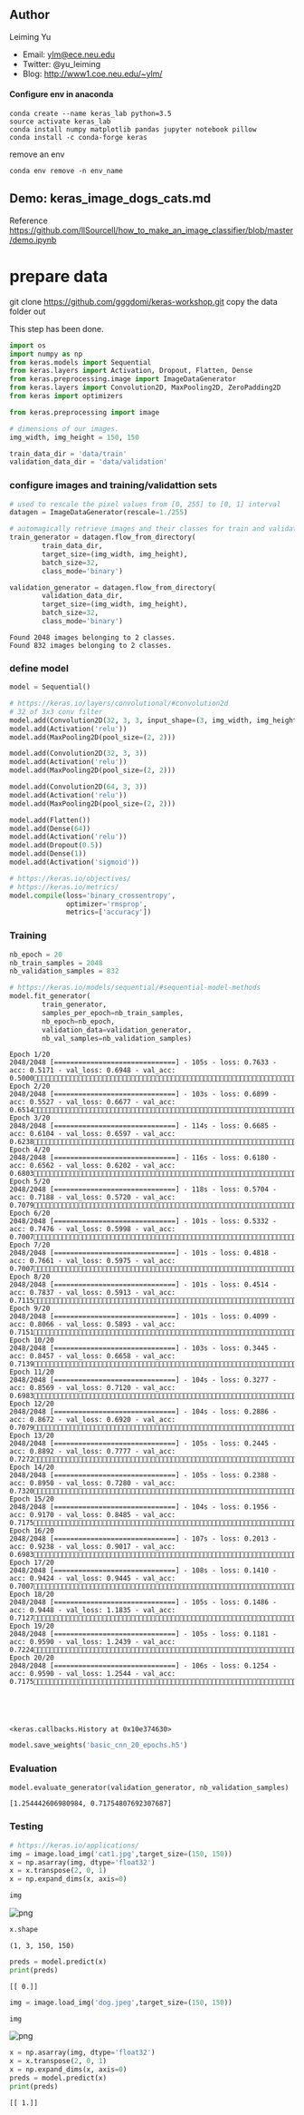 ## Author

Leiming Yu

* Email: ylm@ece.neu.edu
* Twitter: @yu_leiming
* Blog: http://www1.coe.neu.edu/~ylm/



#### Configure env in anaconda
```
conda create --name keras_lab python=3.5
source activate keras_lab
conda install numpy matplotlib pandas jupyter notebook pillow
conda install -c conda-forge keras
```

remove an env
```
conda env remove -n env_name
```

## Demo: keras_image_dogs_cats.md

Reference
https://github.com/llSourcell/how_to_make_an_image_classifier/blob/master/demo.ipynb
# prepare data
git clone https://github.com/gggdomi/keras-workshop.git
copy the data folder out

This step has been done.

```python
import os
import numpy as np
from keras.models import Sequential
from keras.layers import Activation, Dropout, Flatten, Dense
from keras.preprocessing.image import ImageDataGenerator
from keras.layers import Convolution2D, MaxPooling2D, ZeroPadding2D
from keras import optimizers

from keras.preprocessing import image
```


```python
# dimensions of our images.
img_width, img_height = 150, 150

train_data_dir = 'data/train'
validation_data_dir = 'data/validation'
```

### configure images and training/validattion sets


```python
# used to rescale the pixel values from [0, 255] to [0, 1] interval
datagen = ImageDataGenerator(rescale=1./255)

# automagically retrieve images and their classes for train and validation sets
train_generator = datagen.flow_from_directory(
        train_data_dir,
        target_size=(img_width, img_height),
        batch_size=32,
        class_mode='binary')

validation_generator = datagen.flow_from_directory(
        validation_data_dir,
        target_size=(img_width, img_height),
        batch_size=32,
        class_mode='binary')
```

    Found 2048 images belonging to 2 classes.
    Found 832 images belonging to 2 classes.


### define model


```python
model = Sequential()

# https://keras.io/layers/convolutional/#convolution2d
# 32 of 3x3 conv filter
model.add(Convolution2D(32, 3, 3, input_shape=(3, img_width, img_height)))
model.add(Activation('relu'))
model.add(MaxPooling2D(pool_size=(2, 2)))

model.add(Convolution2D(32, 3, 3))
model.add(Activation('relu'))
model.add(MaxPooling2D(pool_size=(2, 2)))

model.add(Convolution2D(64, 3, 3))
model.add(Activation('relu'))
model.add(MaxPooling2D(pool_size=(2, 2)))

model.add(Flatten())
model.add(Dense(64))
model.add(Activation('relu'))
model.add(Dropout(0.5))
model.add(Dense(1))
model.add(Activation('sigmoid'))

# https://keras.io/objectives/
# https://keras.io/metrics/
model.compile(loss='binary_crossentropy',
              optimizer='rmsprop',
              metrics=['accuracy'])


```

### Training


```python
nb_epoch = 20
nb_train_samples = 2048
nb_validation_samples = 832

# https://keras.io/models/sequential/#sequential-model-methods
model.fit_generator(
        train_generator,
        samples_per_epoch=nb_train_samples,
        nb_epoch=nb_epoch,
        validation_data=validation_generator,
        nb_val_samples=nb_validation_samples)

```

    Epoch 1/20
    2048/2048 [==============================] - 105s - loss: 0.7633 - acc: 0.5171 - val_loss: 0.6948 - val_acc: 0.5000
    Epoch 2/20
    2048/2048 [==============================] - 103s - loss: 0.6899 - acc: 0.5527 - val_loss: 0.6677 - val_acc: 0.6514
    Epoch 3/20
    2048/2048 [==============================] - 114s - loss: 0.6685 - acc: 0.6104 - val_loss: 0.6597 - val_acc: 0.6238
    Epoch 4/20
    2048/2048 [==============================] - 116s - loss: 0.6180 - acc: 0.6562 - val_loss: 0.6202 - val_acc: 0.6803
    Epoch 5/20
    2048/2048 [==============================] - 118s - loss: 0.5704 - acc: 0.7188 - val_loss: 0.5720 - val_acc: 0.7079
    Epoch 6/20
    2048/2048 [==============================] - 101s - loss: 0.5332 - acc: 0.7476 - val_loss: 0.5998 - val_acc: 0.7007
    Epoch 7/20
    2048/2048 [==============================] - 101s - loss: 0.4818 - acc: 0.7661 - val_loss: 0.5975 - val_acc: 0.7007
    Epoch 8/20
    2048/2048 [==============================] - 101s - loss: 0.4514 - acc: 0.7837 - val_loss: 0.5913 - val_acc: 0.7115
    Epoch 9/20
    2048/2048 [==============================] - 101s - loss: 0.4099 - acc: 0.8066 - val_loss: 0.5893 - val_acc: 0.7151
    Epoch 10/20
    2048/2048 [==============================] - 103s - loss: 0.3445 - acc: 0.8457 - val_loss: 0.6658 - val_acc: 0.7139
    Epoch 11/20
    2048/2048 [==============================] - 104s - loss: 0.3277 - acc: 0.8569 - val_loss: 0.7120 - val_acc: 0.6983
    Epoch 12/20
    2048/2048 [==============================] - 104s - loss: 0.2886 - acc: 0.8672 - val_loss: 0.6920 - val_acc: 0.7079
    Epoch 13/20
    2048/2048 [==============================] - 105s - loss: 0.2445 - acc: 0.8892 - val_loss: 0.7777 - val_acc: 0.7272
    Epoch 14/20
    2048/2048 [==============================] - 105s - loss: 0.2388 - acc: 0.8950 - val_loss: 0.7280 - val_acc: 0.7320
    Epoch 15/20
    2048/2048 [==============================] - 104s - loss: 0.1956 - acc: 0.9170 - val_loss: 0.8485 - val_acc: 0.7175
    Epoch 16/20
    2048/2048 [==============================] - 107s - loss: 0.2013 - acc: 0.9238 - val_loss: 0.9017 - val_acc: 0.6983
    Epoch 17/20
    2048/2048 [==============================] - 108s - loss: 0.1410 - acc: 0.9424 - val_loss: 0.9445 - val_acc: 0.7007
    Epoch 18/20
    2048/2048 [==============================] - 105s - loss: 0.1486 - acc: 0.9448 - val_loss: 1.1835 - val_acc: 0.7127
    Epoch 19/20
    2048/2048 [==============================] - 105s - loss: 0.1181 - acc: 0.9590 - val_loss: 1.2439 - val_acc: 0.7224
    Epoch 20/20
    2048/2048 [==============================] - 106s - loss: 0.1254 - acc: 0.9590 - val_loss: 1.2544 - val_acc: 0.7175





    <keras.callbacks.History at 0x10e374630>




```python
model.save_weights('basic_cnn_20_epochs.h5')
```

### Evaluation


```python
model.evaluate_generator(validation_generator, nb_validation_samples)
```




    [1.254442606980984, 0.71754807692307687]



### Testing


```python
# https://keras.io/applications/
img = image.load_img('cat1.jpg',target_size=(150, 150))
x = np.asarray(img, dtype='float32')
x = x.transpose(2, 0, 1)
x = np.expand_dims(x, axis=0)
```


```python
img
```




![png](output_16_0.png)




```python
x.shape
```




    (1, 3, 150, 150)




```python
preds = model.predict(x)
print(preds)
```

    [[ 0.]]



```python
img = image.load_img('dog.jpeg',target_size=(150, 150))
```


```python
img
```




![png](output_20_0.png)




```python
x = np.asarray(img, dtype='float32')
x = x.transpose(2, 0, 1)
x = np.expand_dims(x, axis=0)
preds = model.predict(x)
print(preds)
```

    [[ 1.]]
